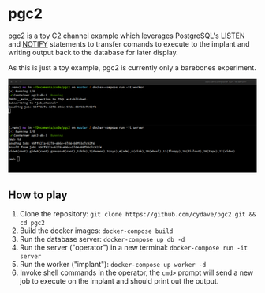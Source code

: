 # pgc2

pgc2 is a toy C2 channel example which leverages PostgreSQL's [LISTEN](https://www.postgresql.org/docs/current/sql-listen.html) and
[NOTIFY](https://www.postgresql.org/docs/current/sql-notify.html) statements to
transfer comands to execute to the implant and writing output back to the
database for later display.

As this is just a toy example, pgc2 is currently only a barebones experiment.


![](screenshot.png)


## How to play

1. Clone the repository: `git clone https://github.com/cydave/pgc2.git && cd pgc2`
2. Build the docker images: `docker-compose build`
3. Run the database server: `docker-compose up db -d`
5. Run the server ("operator") in a new terminal: `docker-compose run -it server`
4. Run the worker ("implant"): `docker-compose up worker -d`
6. Invoke shell commands in the operator, the `cmd>` prompt will send a new job to execute on the implant and should print out the output.
